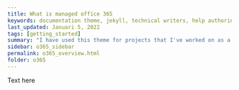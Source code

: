```yaml
---
title: What is managed office 365
keywords: documentation theme, jekyll, technical writers, help authoring tools, hat replacements
last_updated: Januari 5, 2022
tags: [getting_started]
summary: "I have used this theme for projects that I've worked on as a professional technical writer."
sidebar: o365_sidebar
permalink: o365_overview.html
folder: o365
---
```


Text here 
